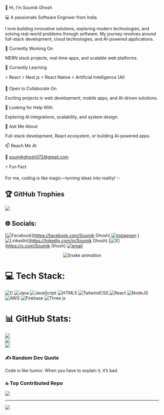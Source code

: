 👋 Hi, I’m Soumik Ghosh

💻 A passionate Software Engineer from India

I love building innovative solutions, exploring modern technologies, and solving real-world problems through software. My journey revolves around full-stack development, cloud technologies, and AI-powered applications.

🔭 Currently Working On

MERN stack projects, real-time apps, and scalable web platforms.

🌱 Currently Learning

⚡ React
⚡ Next.js
⚡ React Native
⚡ Artificial Intelligence (AI)

👯 Open to Collaborate On

Exciting projects in web development, mobile apps, and AI-driven solutions.

🤔 Looking for Help With

Exploring AI integrations, scalability, and system design.

💬 Ask Me About

Full-stack development, React ecosystem, or building AI-powered apps.

📫 Reach Me At

📧 soumikghosh072@gmail.com

⚡ Fun Fact

For me, coding is like magic—turning ideas into reality! ✨

## 🏆 GitHub Trophies
![](https://github-profile-trophy.vercel.app/?username=soumik988&theme=radical&no-frame=false&no-bg=true&margin-w=4)


## 🌐 Socials:
[![Facebook](https://img.shields.io/badge/Facebook-%231877F2.svg?logo=Facebook&logoColor=white)](https://facebook.com/Soumik Ghosh) [![Instagram](https://img.shields.io/badge/Instagram-%23E4405F.svg?logo=Instagram&logoColor=white)](https://instagram.com/master-mind-soumik) [![LinkedIn](https://img.shields.io/badge/LinkedIn-%230077B5.svg?logo=linkedin&logoColor=white)](https://linkedin.com/in/Soumik Ghosh) [![X](https://img.shields.io/badge/X-black.svg?logo=X&logoColor=white)](https://x.com/Soumik Ghosh) [![email](https://img.shields.io/badge/Email-D14836?logo=gmail&logoColor=white)](mailto:soumikghosh072@gmail.com) 

<!-- Snake Game Repo View -->

<div align="center">
  <img src="https://profile-readme-generator.com/assets/snake.svg" alt="Snake animation" />
</div>

# 💻 Tech Stack:
![C](https://img.shields.io/badge/c-%2300599C.svg?style=for-the-badge&logo=c&logoColor=white) ![Java](https://img.shields.io/badge/java-%23ED8B00.svg?style=for-the-badge&logo=openjdk&logoColor=white) ![JavaScript](https://img.shields.io/badge/javascript-%23323330.svg?style=for-the-badge&logo=javascript&logoColor=%23F7DF1E) ![HTML5](https://img.shields.io/badge/html5-%23E34F26.svg?style=for-the-badge&logo=html5&logoColor=white) ![TailwindCSS](https://img.shields.io/badge/tailwindcss-%2338B2AC.svg?style=for-the-badge&logo=tailwind-css&logoColor=white) ![React](https://img.shields.io/badge/react-%2320232a.svg?style=for-the-badge&logo=react&logoColor=%2361DAFB) ![NodeJS](https://img.shields.io/badge/node.js-6DA55F?style=for-the-badge&logo=node.js&logoColor=white) ![AWS](https://img.shields.io/badge/AWS-%23FF9900.svg?style=for-the-badge&logo=amazon-aws&logoColor=white) ![Firebase](https://img.shields.io/badge/firebase-%23039BE5.svg?style=for-the-badge&logo=firebase) ![Three js](https://img.shields.io/badge/threejs-black?style=for-the-badge&logo=three.js&logoColor=white)
# 📊 GitHub Stats:
![](https://github-readme-stats.vercel.app/api?username=soumik988&theme=dark&hide_border=false&include_all_commits=true&count_private=false)<br/>
![](https://nirzak-streak-stats.vercel.app/?user=soumik988&theme=dark&hide_border=false)<br/>
![](https://github-readme-stats.vercel.app/api/top-langs/?username=soumik988&theme=dark&hide_border=false&include_all_commits=true&count_private=false&layout=compact)


### ✍️ Random Dev Quote  
Code is like humor. When you have to explain it, it’s bad. 


### 🔝 Top Contributed Repo
![](https://github-contributor-stats.vercel.app/api?username=soumik988&limit=5&theme=dark&combine_all_yearly_contributions=true)

---
[![](https://visitcount.itsvg.in/api?id=soumik988&icon=0&color=0)](https://visitcount.itsvg.in)

<!-- Proudly created with GPRM ( https://gprm.itsvg.in ) -->
